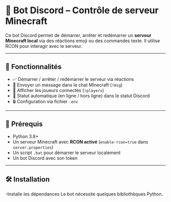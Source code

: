 # 🤖 Bot Discord – Contrôle de serveur Minecraft

Ce bot Discord permet de démarrer, arrêter et redémarrer un **serveur Minecraft local** via des réactions emoji ou des commandes texte. Il utilise RCON pour interagir avec le serveur.

---

## 🚀 Fonctionnalités

- ✅ Démarrer / arrêter / redémarrer le serveur via réactions
- 📢 Envoyer un message dans le chat Minecraft (`!msg`)
- 👥 Afficher les joueurs connectés (`!players`)
- 🔁 Statut automatique (en ligne / hors ligne) dans le statut Discord
- 🔒 Configuration via fichier `.env`

---

## 🧩 Prérequis

- Python 3.8+
- Un serveur Minecraft avec **RCON activé** (`enable-rcon=true` dans `server.properties`)
- Un script `.bat` pour démarrer le serveur localement
- Un bot Discord avec son token

---

## 🛠️ Installation

-Installe les dépendances
Le bot nécessite quelques bibliothèques Python.

